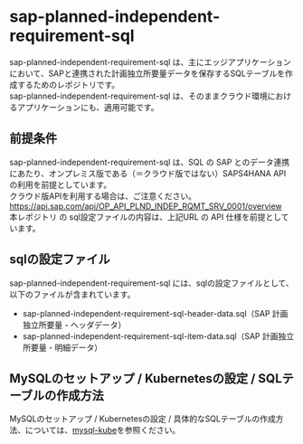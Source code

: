 # sap-planned-independent-requirement-sql  
sap-planned-independent-requirement-sql は、主にエッジアプリケーションにおいて、SAPと連携された計画独立所要量データを保存するSQLテーブルを作成するためのレポジトリです。  
sap-planned-independent-requirement-sql は、そのままクラウド環境におけるアプリケーションにも、適用可能です。  

## 前提条件  
sap-planned-independent-requirement-sql は、SQL の SAP とのデータ連携にあたり、オンプレミス版である（＝クラウド版ではない）SAPS4HANA API の利用を前提としています。  
クラウド版APIを利用する場合は、ご注意ください。  
https://api.sap.com/api/OP_API_PLND_INDEP_RQMT_SRV_0001/overview      
本レポジトリ の sql設定ファイルの内容は、上記URL の API 仕様を前提としています。    

## sqlの設定ファイル
sap-planned-independent-requirement-sql には、sqlの設定ファイルとして、以下のファイルが含まれています。  

* sap-planned-independent-requirement-sql-header-data.sql（SAP 計画独立所要量 - ヘッダデータ）
* sap-planned-independent-requirement-sql-item-data.sql（SAP 計画独立所要量 - 明細データ）

## MySQLのセットアップ / Kubernetesの設定 / SQLテーブルの作成方法
MySQLのセットアップ / Kubernetesの設定 / 具体的なSQLテーブルの作成方法、については、[mysql-kube](https://github.com/latonaio/mysql-kube)を参照ください。